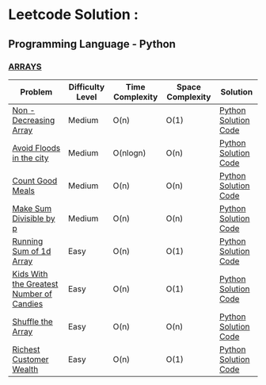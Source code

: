 # Leetcode Solution : 

## Programming Language - Python

### [ARRAYS](https://leetcode.com/tag/array/) 

|        Problem           | Difficulty Level | Time Complexity | Space Complexity | Solution |
|--------------------------|------------|-----------------|------------------|----------|
| [Non - Decreasing Array](https://leetcode.com/problems/non-decreasing-array/)   | Medium     | O(n)            | O(1)   | [Python Solution Code](https://github.com/venkateshelangovan/IIT-H-Course-Work-/blob/main/Placement%20Preparation%20-%20IIT%20H%20-%20Leetcode/Arrays/Medium%20-%20Non-Decreasing%20Array%20-%20Leetcode%20665.py)|
| [Avoid Floods in the city](https://leetcode.com/problems/avoid-flood-in-the-city/) | Medium     | O(nlogn)        | O(n) |[Python Solution Code](https://github.com/venkateshelangovan/IIT-H-Course-Work-/blob/main/Placement%20Preparation%20-%20IIT%20H%20-%20Leetcode/Arrays/Medium%20-%20Avoid%20Flood%20in%20the%20city%20-%20Leetcode%201488.py)|
| [Count Good Meals](https://leetcode.com/problems/count-good-meals/)| Medium | O(n) | O(n) | [Python Solution Code](https://github.com/venkateshelangovan/IIT-H-Course-Work-/blob/main/Placement%20Preparation%20-%20IIT%20H%20-%20Leetcode/Arrays/Medium%20-%20Count%20Good%20Meals%20-%20Leetcode%201711.py) |
| [Make Sum Divisible by p](https://leetcode.com/problems/make-sum-divisible-by-p/) | Medium |O(n) |O(n)|[Python Solution Code](https://github.com/venkateshelangovan/IIT-H-Course-Work-/blob/main/Placement%20Preparation%20-%20IIT%20H%20-%20Leetcode/Arrays/Medium%20-%20Make%20sum%20divisible%20by%20P%20-%20Leetcode%201590.py) |
| [Running Sum of 1d Array](https://leetcode.com/problems/non-decreasing-array/)   | Easy    | O(n)            | O(1)   | [Python Solution Code](https://github.com/venkateshelangovan/IIT-H-Course-Work-/blob/main/Placement%20Preparation%20-%20IIT%20H%20-%20Leetcode/Arrays/Easy%20-%20Running%20Sum%20of%201d%20Array%20-%20Leetcode%201480.py)|
| [Kids With the Greatest Number of Candies](https://leetcode.com/problems/kids-with-the-greatest-number-of-candies/) | Easy    | O(n)        | O(1) |[Python Solution Code](https://github.com/venkateshelangovan/IIT-H-Course-Work-/blob/main/Placement%20Preparation%20-%20IIT%20H%20-%20Leetcode/Arrays/Easy%20-%20Kids%20With%20the%20Greatest%20Number%20of%20Candies%20-%20Leetcode%201431.py)|
| [Shuffle the Array](https://leetcode.com/problems/shuffle-the-array/)| Easy | O(n) | O(n) | [Python Solution Code](https://github.com/venkateshelangovan/IIT-H-Course-Work-/blob/main/Placement%20Preparation%20-%20IIT%20H%20-%20Leetcode/Arrays/Easy%20-%20Shuffle%20the%20array%20-%20Leetcode%201470.py) |
| [Richest Customer Wealth](https://leetcode.com/problems/richest-customer-wealth/) | Easy |O(n) |O(1)|[Python Solution Code](https://github.com/venkateshelangovan/IIT-H-Course-Work-/blob/main/Placement%20Preparation%20-%20IIT%20H%20-%20Leetcode/Arrays/Easy%20-%20Richest%20Customer%20Wealth%20-%20Leetcode%201672.py) |
